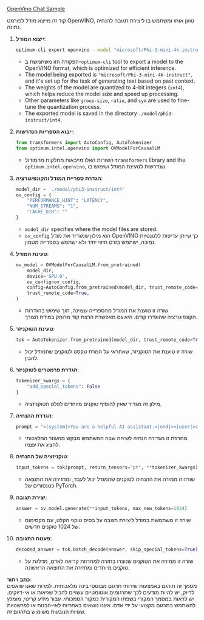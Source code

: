 [OpenVino Chat Sample](../../../../../../code/06.E2E/E2E_OpenVino_Chat_Phi3-instruct.ipynb)

קוד זה מייצא מודל לפורמט OpenVINO, טוען אותו ומשתמש בו ליצירת תגובה להנחיה נתונה.

1. **ייצוא המודל**:
   ```bash
   optimum-cli export openvino --model "microsoft/Phi-3-mini-4k-instruct" --task text-generation-with-past --weight-format int4 --group-size 128 --ratio 0.6 --sym --trust-remote-code ./model/phi3-instruct/int4
   ```
   - הפקודה הזו משתמשת ב-`optimum-cli` tool to export a model to the OpenVINO format, which is optimized for efficient inference.
   - The model being exported is `"microsoft/Phi-3-mini-4k-instruct"`, and it's set up for the task of generating text based on past context.
   - The weights of the model are quantized to 4-bit integers (`int4`), which helps reduce the model size and speed up processing.
   - Other parameters like `group-size`, `ratio`, and `sym` are used to fine-tune the quantization process.
   - The exported model is saved in the directory `./model/phi3-instruct/int4`.

2. **ייבוא הספריות הנדרשות**:
   ```python
   from transformers import AutoConfig, AutoTokenizer
   from optimum.intel.openvino import OVModelForCausalLM
   ```
   - השורות האלו מייבאות מחלקות מהמודול `transformers` library and the `optimum.intel.openvino`, שנדרשות לטעינת המודל ושימוש בו.

3. **הגדרת ספריית המודל והקונפיגורציה**:
   ```python
   model_dir = './model/phi3-instruct/int4'
   ov_config = {
       "PERFORMANCE_HINT": "LATENCY",
       "NUM_STREAMS": "1",
       "CACHE_DIR": ""
   }
   ```
   - `model_dir` specifies where the model files are stored.
   - `ov_config` הוא מילון שמגדיר את מודל OpenVINO כך שייתן עדיפות ללטנטיות נמוכה, ישתמש בזרם חיזוי יחיד ולא ישתמש בספריית מטמון.

4. **טעינת המודל**:
   ```python
   ov_model = OVModelForCausalLM.from_pretrained(
       model_dir,
       device='GPU.0',
       ov_config=ov_config,
       config=AutoConfig.from_pretrained(model_dir, trust_remote_code=True),
       trust_remote_code=True,
   )
   ```
   - שורה זו טוענת את המודל מהספרייה שצוינה, תוך שימוש בהגדרות הקונפיגורציה שהוגדרו קודם. היא גם מאפשרת הרצת קוד מרוחק במידת הצורך.

5. **טעינת הטוקניזר**:
   ```python
   tok = AutoTokenizer.from_pretrained(model_dir, trust_remote_code=True)
   ```
   - שורה זו טוענת את הטוקניזר, שאחראי על המרת טקסט לטוקנים שהמודל יכול להבין.

6. **הגדרת פרמטרים לטוקניזר**:
   ```python
   tokenizer_kwargs = {
       "add_special_tokens": False
   }
   ```
   - מילון זה מגדיר שאין להוסיף טוקנים מיוחדים לפלט הטוקניזציה.

7. **הגדרת ההנחיה**:
   ```python
   prompt = "<|system|>You are a helpful AI assistant.<|end|><|user|>can you introduce yourself?<|end|><|assistant|>"
   ```
   - מחרוזת זו מגדירה הנחיה לשיחה שבה המשתמש מבקש מהעוזר המלאכותי להציג את עצמו.

8. **טוקניזציה של ההנחיה**:
   ```python
   input_tokens = tok(prompt, return_tensors="pt", **tokenizer_kwargs)
   ```
   - שורה זו ממירה את ההנחיה לטוקנים שהמודל יכול לעבד, ומחזירה את התוצאה כטנסורים של PyTorch.

9. **יצירת תגובה**:
   ```python
   answer = ov_model.generate(**input_tokens, max_new_tokens=1024)
   ```
   - שורה זו משתמשת במודל ליצירת תגובה על בסיס טוקני הקלט, עם מקסימום של 1024 טוקנים חדשים.

10. **פענוח התגובה**:
    ```python
    decoded_answer = tok.batch_decode(answer, skip_special_tokens=True)[0]
    ```
    - שורה זו ממירה את הטוקנים שנוצרו בחזרה למחרוזת קריאה לאדם, מדלגת על טוקנים מיוחדים ומחזירה את התוצאה הראשונה.

**כתב ויתור**:  
מסמך זה תורגם באמצעות שירותי תרגום מבוססי בינה מלאכותית. למרות שאנו שואפים לדיוק, יש להיות מודעים לכך שתרגומים אוטומטיים עשויים להכיל שגיאות או אי-דיוקים. יש לראות במסמך המקורי בשפתו המקורית כמקור הסמכותי. עבור מידע קריטי, מומלץ להשתמש בתרגום מקצועי על ידי אדם. איננו נושאים באחריות לאי-הבנות או לפרשנויות שגויות הנובעות משימוש בתרגום זה.